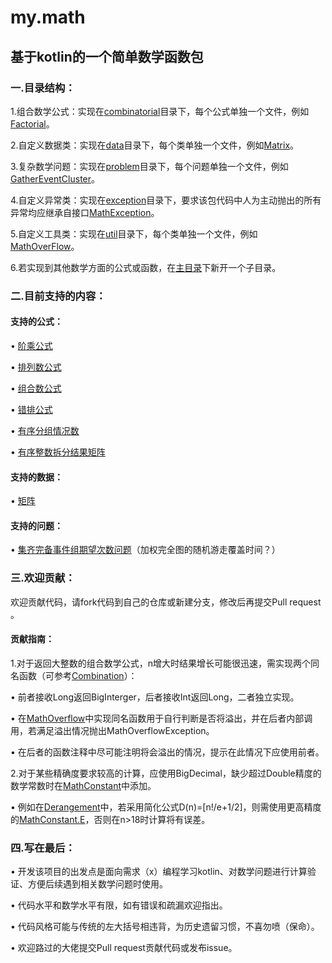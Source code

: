 # my.math
## 基于kotlin的一个简单数学函数包
### 一.目录结构：
1.组合数学公式：实现在[combinatorial](https://github.com/MrY-Cat/math/tree/main/src/main/kotlin/yyd/mrycat/math/combinatorial)目录下，每个公式单独一个文件，例如[Factorial](https://github.com/MrY-Cat/math/tree/main/src/main/kotlin/yyd/mrycat/math/combinatorial/Factorial.kt)。

2.自定义数据类：实现在[data](https://github.com/MrY-Cat/math/tree/main/src/main/kotlin/yyd/mrycat/math/data)目录下，每个类单独一个文件，例如[Matrix](https://github.com/MrY-Cat/math/tree/main/src/main/kotlin/yyd/mrycat/math/data/Matrix.kt)。

3.复杂数学问题：实现在[problem](https://github.com/MrY-Cat/math/tree/main/src/main/kotlin/yyd/mrycat/math/problem)目录下，每个问题单独一个文件，例如[GatherEventCluster](https://github.com/MrY-Cat/math/tree/main/src/main/kotlin/yyd/mrycat/math/problem/GatherEventCluster.kt)。

4.自定义异常类：实现在[exception](https://github.com/MrY-Cat/math/tree/main/src/main/kotlin/yyd/mrycat/math/exception)目录下，要求该包代码中人为主动抛出的所有异常均应继承自接口[MathException](https://github.com/MrY-Cat/math/tree/main/src/main/kotlin/yyd/mrycat/math/exception/MathException.kt)。

5.自定义工具类：实现在[util](https://github.com/MrY-Cat/math/tree/main/src/main/kotlin/yyd/mrycat/math/util)目录下，每个类单独一个文件，例如[MathOverFlow](https://github.com/MrY-Cat/math/tree/main/src/main/kotlin/yyd/mrycat/math/util/MathOverFlow.kt)。

6.若实现到其他数学方面的公式或函数，在[主目录](https://github.com/MrY-Cat/math/tree/main/src/main/kotlin/yyd/mrycat/math)下新开一个子目录。

### 二.目前支持的内容：

#### 支持的公式：

• [阶乘公式](https://github.com/MrY-Cat/math/tree/main/src/main/kotlin/yyd/mrycat/math/combinatorial/Factorial.kt)

• [排列数公式](https://github.com/MrY-Cat/math/tree/main/src/main/kotlin/yyd/mrycat/math/combinatorial/Arrangement.kt)

• [组合数公式](https://github.com/MrY-Cat/math/tree/main/src/main/kotlin/yyd/mrycat/math/combinatorial/Combination.kt)

• [错排公式](https://github.com/MrY-Cat/math/tree/main/src/main/kotlin/yyd/mrycat/math/combinatorial/Derangement.kt)

• [有序分组情况数](https://github.com/MrY-Cat/math/tree/main/src/main/kotlin/yyd/mrycat/math/combinatorialFun.kt)

• [有序整数拆分结果矩阵](https://github.com/MrY-Cat/math/tree/main/src/main/kotlin/yyd/mrycat/math/combinatorialFun.kt)

#### 支持的数据：

• [矩阵](https://github.com/MrY-Cat/math/tree/main/src/main/kotlin/yyd/mrycat/math/data/Matrix.kt)

#### 支持的问题：

• [集齐完备事件组期望次数问题](https://github.com/MrY-Cat/math/tree/main/src/main/kotlin/yyd/mrycat/math/data/Matrix.kt)（加权完全图的随机游走覆盖时间？）

### 三.欢迎贡献：

欢迎贡献代码，请fork代码到自己的仓库或新建分支，修改后再提交Pull request 。

#### 贡献指南：

1.对于返回大整数的组合数学公式，n增大时结果增长可能很迅速，需实现两个同名函数（可参考[Combination](https://github.com/MrY-Cat/math/tree/main/src/main/kotlin/yyd/mrycat/math/combinatorial/Combination.kt)）：

• 前者接收Long返回BigInterger，后者接收Int返回Long，二者独立实现。

• 在[MathOverflow](https://github.com/MrY-Cat/math/tree/main/src/main/kotlin/yyd/mrycat/math/util/MathOverflow.kt)中实现同名函数用于自行判断是否将溢出，并在后者内部调用，若满足溢出情况抛出MathOverflowException。

• 在后者的函数注释中尽可能注明将会溢出的情况，提示在此情况下应使用前者。

2.对于某些精确度要求较高的计算，应使用BigDecimal，缺少超过Double精度的数学常数时在[MathConstant](https://github.com/MrY-Cat/math/tree/main/src/main/kotlin/yyd/mrycat/math/util/MathConstant.kt)中添加。

• 例如在[Derangement](https://github.com/MrY-Cat/math/tree/main/src/main/kotlin/yyd/mrycat/math/combinatorial/Derangement.kt)中，若采用简化公式D(n)=[n!/e+1/2]，则需使用更高精度的[MathConstant.E](https://github.com/MrY-Cat/math/tree/main/src/main/kotlin/yyd/mrycat/math/util/MathConstant.kt)，否则在n>18时计算将有误差。


### 四.写在最后：

• 开发该项目的出发点是面向需求（x）编程学习kotlin、对数学问题进行计算验证、方便后续遇到相关数学问题时使用。

• 代码水平和数学水平有限，如有错误和疏漏欢迎指出。

• 代码风格可能与传统的左大括号相违背，为历史遗留习惯，不喜勿喷（保命）。

• 欢迎路过的大佬提交Pull request贡献代码或发布issue。


